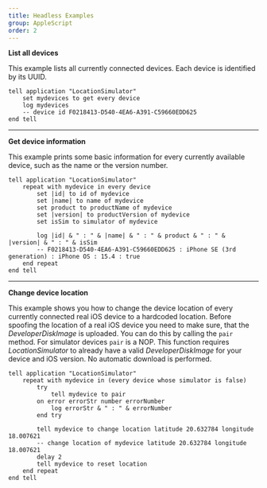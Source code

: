 ```yaml
---
title: Headless Examples
group: AppleScript
order: 2
---
```


**List all devices**

This example lists all currently connected devices. Each device is identified by its UUID.

``` applescript
tell application "LocationSimulator"    set mydevices to get every device    log mydevices
    -- device id F0218413-D540-4EA6-A391-C59660EDD625end tell
```

---

**Get device information**

This example prints some basic information for every currently available device, such as the name or the version number.

``` applescript
tell application "LocationSimulator"    repeat with mydevice in every device        set |id| to id of mydevice        set |name| to name of mydevice        set product to productName of mydevice        set |version| to productVersion of mydevice        set isSim to simulator of mydevice        log |id| & " : " & |name| & " : " & product & " : " & |version| & " : " & isSim
        -- F0218413-D540-4EA6-A391-C59660EDD625 : iPhone SE (3rd generation) : iPhone OS : 15.4 : true    end repeatend tell
```

---

**Change device location**

This example shows you how to change the device location of every currently connected real iOS device to a hardcoded location. Before spoofing the location of a real iOS device you need to make sure, that the *DeveloperDiskImage* is uploaded. You can do this by calling the `pair` method. For simulator devices `pair` is a NOP. This function requires *LocationSimulator* to already have a valid *DeveloperDiskImage* for your device and iOS version. No automatic download is performed.

``` applescript
tell application "LocationSimulator"    repeat with mydevice in (every device whose simulator is false)        try            tell mydevice to pair        on error errorStr number errorNumber            log errorStr & " : " & errorNumber        end try		        tell mydevice to change location latitude 20.632784 longitude 18.007621        -- change location of mydevice latitude 20.632784 longitude 18.007621        delay 2        tell mydevice to reset location    end repeatend tell
```